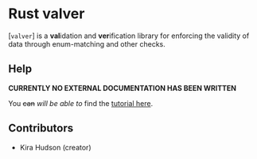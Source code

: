 # Rust valver

[`valver`] is a **val**idation and **ver**ification library for enforcing the validity of data through enum-matching and other checks.

## Help

**CURRENTLY NO EXTERNAL DOCUMENTATION HAS BEEN WRITTEN**

You ~~can~~ *will be able to* find the [tutorial here](./docs/tutorial.md).

## Contributors

- Kira Hudson (creator)
